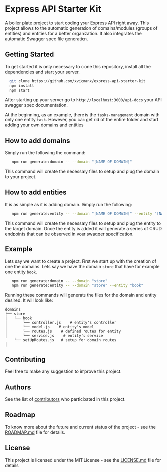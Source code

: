 # Express API Starter Kit

A boiler plate project to start coding your Express API right away. This project allows to the automatic generation of domains/modules (groups of entities) and entities for a better organization. It also integrates the automatic Swagger spec file generation.
 

## Getting Started

To get started it is only necessary to clone this repository, install all the dependencies and start your server.

```bash
  git clone https://github.com/xvicmanx/express-api-starter-kit
  npm install
  npm start
```

After starting up your server go to
`http://localhost:3000/api-docs` your API swagger spec documentation.

At the beginning, as an example, there is the `tasks-management` domain with only one entity `task`. However, you can get rid of the entire folder and start adding your own domains and entities.

## How to add domains
Simply run the following the command:
```bash
   npm run generate:domain -- --domain "[NAME OF DOMAIN]"
```
This command will create the necessary files to setup and plug the domain to your project.


## How to add entities
It is as simple as it is adding domain. Simply run the following:
```bash
   npm run generate:entity -- --domain "[NAME OF DOMAIN]" --entity "[NAME OF ENTITY]"
```
This command will create the necessary files to setup and plug the entity to the target domain.
Once the entity is added it will generate a series of CRUD endpoints that can be observed in your swagger specification.


## Example
Lets say we want to create a project.
First we start up with the creation of one the domains. Lets say we have the domain `store` that have for example one entity `book`.

```bash
   npm run generate:domain -- --domain "store"
   npm run generate:entity -- --domain "store" --entity "book"
```

Running these commands will generate the files for the domain and entity desired.
It will look like:

```
domains
├── store
|   └── book
│       └── controller.js    # entity's controller
│       └── model.js    # entity's model
│       └── routes.js    # defined routes for entity
│       └── service.js    # entity's service
    └── setUpRoutes.js   # setup for domain routes
│
```
<!-- ## Running the tests

To test the code [Jest](https://facebook.github.io/jest/) is being used.

In order to test your code run the following command: 
```bash
npm test
``` -->



<!-- ## Things this kit includes

* [EditorConfig](http://editorconfig.org/) to maintain consinstency in code style among different editors. See the `.editorconfig` file to customize the configuration.

* [ExpressJS](https://expressjs.com/) to serve our API. See the `scripts/start-server.js` for more details..


* [Localtunnel](https://github.com/localtunnel/localtunnel) to easily share your in development to others.
See the `scripts/share-development.js` for more details. -->


## Contributing

Feel free to make any suggestion to improve this project.


## Authors

See the list of [contributors](https://github.com/xvicmanx/express-api-starter-kit/contributors) who participated in this project.

## Roadmap

To know more about the future and current status of the project - see the [ROADMAP.md](ROADMAP.md) file for details.

## License

This project is licensed under the MIT License - see the [LICENSE.md](LICENSE.md) file for details

